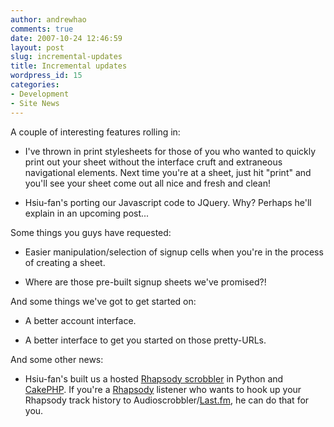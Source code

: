 ```yaml
---
author: andrewhao
comments: true
date: 2007-10-24 12:46:59
layout: post
slug: incremental-updates
title: Incremental updates
wordpress_id: 15
categories:
- Development
- Site News
---
```


A couple of interesting features rolling in:



	
  * I've thrown in print stylesheets for those of you who wanted to quickly print out your sheet without the interface cruft and extraneous navigational elements. Next time you're at a sheet, just hit "print" and you'll see your sheet come out all nice and fresh and clean!

	
  * Hsiu-fan's porting our Javascript code to JQuery. Why? Perhaps he'll explain in an upcoming post...


Some things you guys have requested:

	
  * Easier manipulation/selection of signup cells when you're in the process of creating a sheet.

	
  * Where are those pre-built signup sheets we've promised?!


And some things we've got to get started on:

	
  * A better account interface.

	
  * A better interface to get you started on those pretty-URLs.


And some other news:

	
  * Hsiu-fan's built us a hosted [Rhapsody scrobbler](http://scrobbler.porkbuns.net) in Python and [CakePHP](http://www.cakephp.org). If you're a [Rhapsody](http://www.rhapsody.com) listener who wants to hook up your Rhapsody track history to Audioscrobbler/[Last.fm](http://www.last.fm), he can do that for you.


